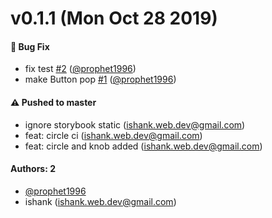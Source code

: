 # v0.1.1 (Mon Oct 28 2019)

#### 🐛  Bug Fix

- fix test [#2](https://github.com/prophet1996/learnstorybook-design-system/pull/2) ([@prophet1996](https://github.com/prophet1996))
- make Button pop [#1](https://github.com/prophet1996/learnstorybook-design-system/pull/1) ([@prophet1996](https://github.com/prophet1996))

#### ⚠️  Pushed to master

- ignore storybook static  (ishank.web.dev@gmail.com)
- feat: circle ci  (ishank.web.dev@gmail.com)
- feat: circle and knob added  (ishank.web.dev@gmail.com)

#### Authors: 2

- [@prophet1996](https://github.com/prophet1996)
- ishank (ishank.web.dev@gmail.com)